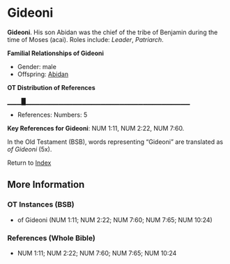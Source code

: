 # Gideoni
**Gideoni**. 
His son Abidan was the chief of the tribe of Benjamin during the time of Moses (acai). 
Roles include: 
_Leader_, _Patriarch_. 




**Familial Relationships of Gideoni**


* Gender: male
* Offspring: [Abidan](Abidan.md)


**OT Distribution of References**

▁▁▁█▁▁▁▁▁▁▁▁▁▁▁▁▁▁▁▁▁▁▁▁▁▁▁▁▁▁▁▁▁▁▁▁▁▁▁
* References: Numbers: 5



**Key References for Gideoni**: 
NUM 1:11, NUM 2:22, NUM 7:60. 


In the Old Testament (BSB), words representing “Gideoni” are translated as 
*of Gideoni* (5x). 




Return to [Index](00-Index.md)

## More Information

### OT Instances (BSB)

* of Gideoni (NUM 1:11; NUM 2:22; NUM 7:60; NUM 7:65; NUM 10:24)



### References (Whole Bible)

* NUM 1:11; NUM 2:22; NUM 7:60; NUM 7:65; NUM 10:24



